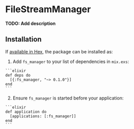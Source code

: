 # FileStreamManager

**TODO: Add description**

## Installation

If [available in Hex](https://hex.pm/docs/publish), the package can be installed as:

  1. Add `fs_manager` to your list of dependencies in `mix.exs`:

    ```elixir
    def deps do
      [{:fs_manager, "~> 0.1.0"}]
    end
    ```

  2. Ensure `fs_manager` is started before your application:

    ```elixir
    def application do
      [applications: [:fs_manager]]
    end
    ```

